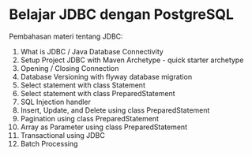 # Belajar JDBC dengan PostgreSQL

Pembahasan materi tentang JDBC:

1. What is JDBC / Java Database Connectivity
2. Setup Project JDBC with Maven Archetype - quick starter archetype
3. Opening / Closing Connection
4. Database Versioning with flyway database migration
5. Select statement with class Statement
6. Select statement with class PreparedStatement
7. SQL Injection handler
8. Insert, Update, and Delete using class PreparedStatement
9. Pagination using class PreparedStatement
10. Array as Parameter using class PreparedStatement 
11. Transactional using JDBC
12. Batch Processing
